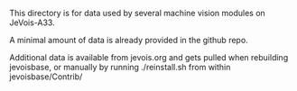 This directory is for data used by several machine vision modules on JeVois-A33.

A minimal amount of data is already provided in the github repo.

Additional data is available from jevois.org and gets pulled when rebuilding jevoisbase, or manually by running
./reinstall.sh from within jevoisbase/Contrib/
